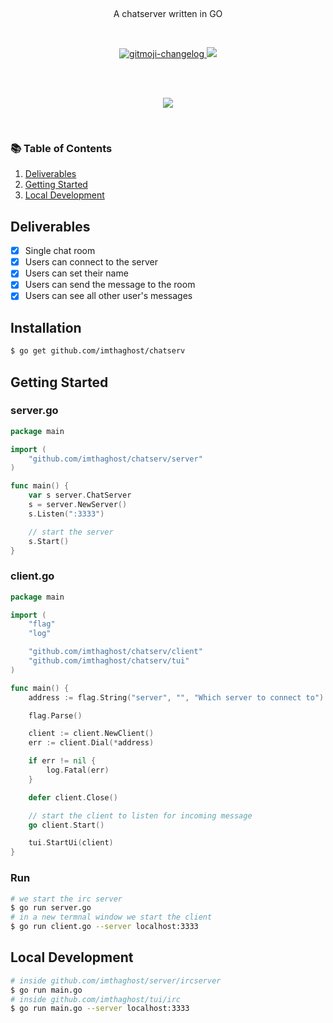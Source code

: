 <p align="center">
  <!-- <a href="#">
    <img alt="jive-search logo" src="https://github.com/imthaghost/makescraper/blob/master/docs/media/logo.jpg"> 
  </a> -->
</p>

<br>

<p align="center">
A chatserver written in GO 
</p>

<br>
<p align="center">
   <a href="#">
    <img src="https://cdn.rawgit.com/sindresorhus/awesome/d7305f38d29fed78fa85652e3a63e154dd8e8829/media/badge.svg"alt="gitmoji-changelog">
  </a>
  <a href="https://goreportcard.com/badge/github.com/imthaghost/gochat"><img src="https://goreportcard.com/badge/github.com/imthaghost/gochat"></a>
</p>
<br>

<br>
<p align="center">
   <a href="#"><img src="https://github.com/imthaghost/gochat/blob/master/docs/media/chat.png"></a>  
</p>
<br>

### 📚 Table of Contents

1. [Deliverables](#deliverables)
2. [Getting Started](#getting-started)
3. [Local Development](#local-development)

## Deliverables

-   [x] Single chat room
-   [x] Users can connect to the server
-   [x] Users can set their name
-   [x] Users can send the message to the room
-   [x] Users can see all other user's messages

## Installation

```sh
$ go get github.com/imthaghost/chatserv
```

## Getting Started

### server.go

```go
package main

import (
	"github.com/imthaghost/chatserv/server"
)

func main() {
	var s server.ChatServer
	s = server.NewServer()
	s.Listen(":3333")

	// start the server
	s.Start()
}
```

### client.go

```go
package main

import (
	"flag"
	"log"

	"github.com/imthaghost/chatserv/client"
	"github.com/imthaghost/chatserv/tui"
)

func main() {
	address := flag.String("server", "", "Which server to connect to")

	flag.Parse()

	client := client.NewClient()
	err := client.Dial(*address)

	if err != nil {
		log.Fatal(err)
	}

	defer client.Close()

	// start the client to listen for incoming message
	go client.Start()

	tui.StartUi(client)
}
```

### Run

```sh
# we start the irc server
$ go run server.go
# in a new termnal window we start the client
$ go run client.go --server localhost:3333
```

## Local Development

```sh
# inside github.com/imthaghost/server/ircserver
$ go run main.go
# inside github.com/imthaghost/tui/irc
$ go run main.go --server localhost:3333
```
